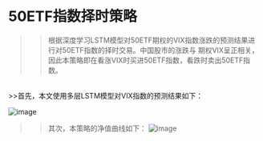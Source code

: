 # 50ETF指数择时策略
>>根据深度学习LSTM模型对50ETF期权的VIX指数涨跌的预测结果进行对50ETF指数的择时交易。中国股市的涨跌与
 期权VIX呈正相关，因此本策略即在看涨VIX时买进50ETF指数，看跌时卖出50ETF指数。
   <br>
    >>首先，本文使用多层LSTM模型对VIX指数的预测结果如下：

![image](https://github.com/lycanthropes/timing_strategy_of_50ETF_strategy/blob/preview/images/Training_result.png)
>>其次，本策略的净值曲线如下：
![image](https://github.com/lycanthropes/timing_strategy_of_50ETF_strategy/blob/preview/images/money_curve.png)

